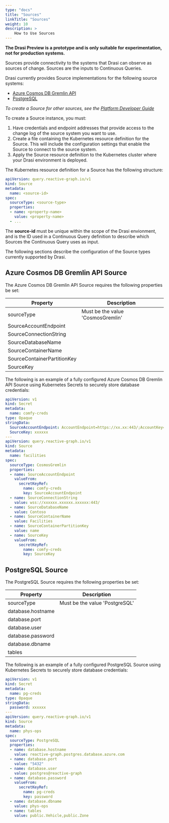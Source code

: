 ```yaml
---
type: "docs"
title: "Sources"
linkTitle: "Sources"
weight: 10
description: >
    How to Use Sources
---
```


**The Drasi Preview is a prototype and is only suitable for experimentation, not for production systems.**

Sources provide connectivity to the systems that Drasi can observe as sources of change. Sources are the inputs to Continuous Queries.

Drasi currently provides Source implementations for the following source systems:

- [Azure Cosmos DB Gremlin API](#azure-cosmos-db-gremlin-api-source)
- [PostgreSQL](#postgresql-source)

*To create a Source for other sources, see the [Platform Developer Guide](/platform-developer)*

To create a Source instance, you must:

1. Have credentials and endpoint addresses that provide access to the change log of the source system you want to use.
1. Create a file containing the Kubernetes resource definition for the Source. This will include the configuration settings that enable the Source to connect to the source system.
1. Apply the Source resource definition to the Kubernetes cluster where your Drasi environment is deployed.

The Kubernetes resource definition for a Source has the following structure:

```yaml
apiVersion: query.reactive-graph.io/v1
kind: Source
metadata:
  name: <source-id>
spec:
  sourceType: <source-type>
  properties: 
  - name: <property-name>
    value: <property-name>
  - ...
```

The **source-id** must be unique within the scope of the Drasi envionment, and is the ID used in a Continuous Query definition to describe which Sources the Continuous Query uses as input.

The following sections describe the configuration of the Source types currently supported by Drasi.

## Azure Cosmos DB Gremlin API Source

The Azure Cosmos DB Gremlin API Source requires the following properties be set:

|Property|Description|
|-|-|
|sourceType| Must be the value 'CosmosGremlin' |
|SourceAccountEndpoint| |
|SourceConnectionString| |
|SourceDatabaseName| |
|SourceContainerName| |
|SourceContainerPartitionKey| |
|SourceKey| |

The following is an example of a fully configured Azure Cosmos DB Gremlin API Source using Kubernetes Secrets to securely store database credentials:

```yaml
apiVersion: v1
kind: Secret
metadata:
  name: comfy-creds
type: Opaque
stringData:
  SourceAccountEndpoint: AccountEndpoint=https://xx.xx:443/;AccountKey=xx;ApiKind=Gremlin;
  SourceKey: xxxxxx
---
apiVersion: query.reactive-graph.io/v1
kind: Source
metadata:
  name: facilities
spec:
  sourceType: CosmosGremlin
  properties: 
  - name: SourceAccountEndpoint
    valueFrom:
      secretKeyRef:
        name: comfy-creds
        key: SourceAccountEndpoint
  - name: SourceConnectionString
    value: wss://xxxxxx.xxxxxx.xxxxxx:443/
  - name: SourceDatabaseName
    value: Contoso
  - name: SourceContainerName
    value: Facilities
  - name: SourceContainerPartitionKey
    value: name
  - name: SourceKey
    valueFrom:
      secretKeyRef:
        name: comfy-creds
        key: SourceKey
```

## PostgreSQL Source

The PostgreSQL Source requires the following properties be set:

|Property|Description|
|-|-|
|sourceType| Must be the value 'PostgreSQL' |
|database.hostname| |
|database.port| |
|database.user| |
|database.password| |
|database.dbname| |
|tables| |

The following is an example of a fully configured PostgreSQL Source using Kubernetes Secrets to securely store database credentials:

```yaml
apiVersion: v1
kind: Secret
metadata:
  name: pg-creds
type: Opaque
stringData:
  password: xxxxxx
---
apiVersion: query.reactive-graph.io/v1
kind: Source
metadata:
  name: phys-ops
spec:
  sourceType: PostgreSQL
  properties: 
  - name: database.hostname
    value: reactive-graph.postgres.database.azure.com
  - name: database.port
    value: "5432"
  - name: database.user
    value: postgres@reactive-graph
  - name: database.password
    valueFrom:
      secretKeyRef:
        name: pg-creds
        key: password
  - name: database.dbname
    value: phys-ops
  - name: tables
    value: public.Vehicle,public.Zone
```